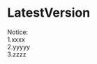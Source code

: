 # LatestVersion
<span id="noticestart">Notice:<br>1.xxxx<br>2.yyyyy<br>3.zzzz<br></span><span id="noticeend"></span>
